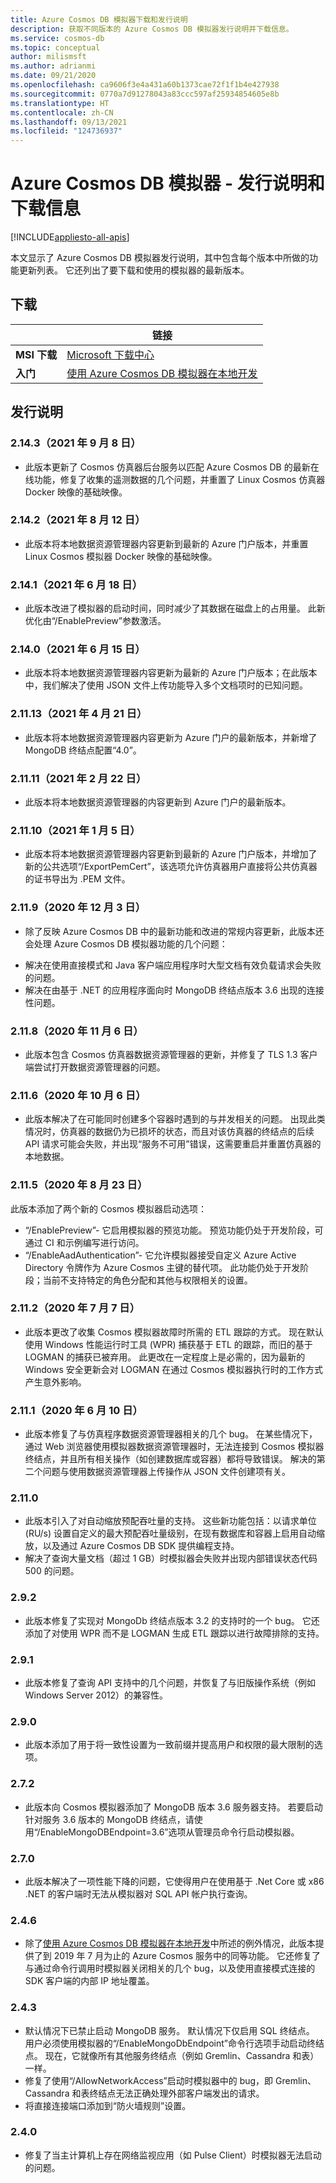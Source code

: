```yaml
---
title: Azure Cosmos DB 模拟器下载和发行说明
description: 获取不同版本的 Azure Cosmos DB 模拟器发行说明并下载信息。
ms.service: cosmos-db
ms.topic: conceptual
author: milismsft
ms.author: adrianmi
ms.date: 09/21/2020
ms.openlocfilehash: ca9606f3e4a431a60b1373cae72f1f1b4e427938
ms.sourcegitcommit: 0770a7d91278043a83ccc597af25934854605e8b
ms.translationtype: HT
ms.contentlocale: zh-CN
ms.lasthandoff: 09/13/2021
ms.locfileid: "124736937"
---
```

# <a name="azure-cosmos-db-emulator---release-notes-and-download-information"></a>Azure Cosmos DB 模拟器 - 发行说明和下载信息
[!INCLUDE[appliesto-all-apis](includes/appliesto-all-apis.md)]

本文显示了 Azure Cosmos DB 模拟器发行说明，其中包含每个版本中所做的功能更新列表。 它还列出了要下载和使用的模拟器的最新版本。

## <a name="download"></a>下载

| | 链接 |
|---------|---------|
|**MSI 下载**|[Microsoft 下载中心](https://aka.ms/cosmosdb-emulator)|
|**入门**|[使用 Azure Cosmos DB 模拟器在本地开发](local-emulator.md)|

## <a name="release-notes"></a>发行说明

### <a name="2143-8-september-2021"></a>2.14.3（2021 年 9 月 8 日）

 - 此版本更新了 Cosmos 仿真器后台服务以匹配 Azure Cosmos DB 的最新在线功能，修复了收集的遥测数据的几个问题，并重置了 Linux Cosmos 仿真器 Docker 映像的基础映像。

### <a name="2142-12-august-2021"></a>2.14.2（2021 年 8 月 12 日）

 - 此版本将本地数据资源管理器内容更新到最新的 Azure 门户版本，并重置 Linux Cosmos 模拟器 Docker 映像的基础映像。

### <a name="2141-18-june-2021"></a>2.14.1（2021 年 6 月 18 日）

 - 此版本改进了模拟器的启动时间，同时减少了其数据在磁盘上的占用量。 此新优化由“/EnablePreview”参数激活。

### <a name="2140-15-june-2021"></a>2.14.0（2021 年 6 月 15 日）

 - 此版本将本地数据资源管理器内容更新为最新的 Azure 门户版本；在此版本中，我们解决了使用 JSON 文件上传功能导入多个文档项时的已知问题。

### <a name="21113-21-april-2021"></a>2.11.13（2021 年 4 月 21 日）

 - 此版本将本地数据资源管理器内容更新为 Azure 门户的最新版本，并新增了 MongoDB 终结点配置“4.0”。

### <a name="21111-22-february-2021"></a>2.11.11（2021 年 2 月 22 日）

 - 此版本将本地数据资源管理器的内容更新到 Azure 门户的最新版本。


### <a name="21110-5-january-2021"></a>2.11.10（2021 年 1 月 5 日）

 - 此版本将本地数据资源管理器内容更新到最新的 Azure 门户版本，并增加了新的公共选项“/ExportPemCert”，该选项允许仿真器用户直接将公共仿真器的证书导出为 .PEM 文件。

### <a name="2119-3-december-2020"></a>2.11.9（2020 年 12 月 3 日）

 - 除了反映 Azure Cosmos DB 中的最新功能和改进的常规内容更新，此版本还会处理 Azure Cosmos DB 模拟器功能的几个问题：
 * 解决在使用直接模式和 Java 客户端应用程序时大型文档有效负载请求会失败的问题。
 * 解决在由基于 .NET 的应用程序面向时 MongoDB 终结点版本 3.6 出现的连接性问题。

### <a name="2118-6-november-2020"></a>2.11.8（2020 年 11 月 6 日）

 - 此版本包含 Cosmos 仿真器数据资源管理器的更新，并修复了 TLS 1.3 客户端尝试打开数据资源管理器的问题。

### <a name="2116-6-october-2020"></a>2.11.6（2020 年 10 月 6 日）

 - 此版本解决了在可能同时创建多个容器时遇到的与并发相关的问题。 出现此类情况时，仿真器的数据仍为已损坏的状态，而且对该仿真器的终结点的后续 API 请求可能会失败，并出现“服务不可用”错误，这需要重启并重置仿真器的本地数据。

### <a name="2115-23-august-2020"></a>2.11.5（2020 年 8 月 23 日）

此版本添加了两个新的 Cosmos 模拟器启动选项： 

* “/EnablePreview”- 它启用模拟器的预览功能。 预览功能仍处于开发阶段，可通过 CI 和示例编写进行访问。
* “/EnableAadAuthentication”- 它允许模拟器接受自定义 Azure Active Directory 令牌作为 Azure Cosmos 主键的替代项。 此功能仍处于开发阶段；当前不支持特定的角色分配和其他与权限相关的设置。

### <a name="2112-07-july-2020"></a>2.11.2（2020 年 7 月 7 日）

- 此版本更改了收集 Cosmos 模拟器故障时所需的 ETL 跟踪的方式。 现在默认使用 Windows 性能运行时工具 (WPR) 捕获基于 ETL 的跟踪，而旧的基于 LOGMAN 的捕获已被弃用。 此更改在一定程度上是必需的，因为最新的 Windows 安全更新会对 LOGMAN 在通过 Cosmos 模拟器执行时的工作方式产生意外影响。

### <a name="2111-10-june-2020"></a>2.11.1（2020 年 6 月 10 日）

- 此版本修复了与仿真程序数据资源管理器相关的几个 bug。 在某些情况下，通过 Web 浏览器使用模拟器数据资源管理器时，无法连接到 Cosmos 模拟器终结点，并且所有相关操作（如创建数据库或容器）都将导致错误。 解决的第二个问题与使用数据资源管理器上传操作从 JSON 文件创建项有关。

### <a name="2110"></a>2.11.0

- 此版本引入了对自动缩放预配吞吐量的支持。 这些新功能包括：以请求单位 (RU/s) 设置自定义的最大预配吞吐量级别，在现有数据库和容器上启用自动缩放，以及通过 Azure Cosmos DB SDK 提供编程支持。
- 解决了查询大量文档（超过 1 GB）时模拟器会失败并出现内部错误状态代码 500 的问题。

### <a name="292"></a>2.9.2

- 此版本修复了实现对 MongoDb 终结点版本 3.2 的支持时的一个 bug。 它还添加了对使用 WPR 而不是 LOGMAN 生成 ETL 跟踪以进行故障排除的支持。

### <a name="291"></a>2.9.1

- 此版本修复了查询 API 支持中的几个问题，并恢复了与旧版操作系统（例如 Windows Server 2012）的兼容性。

### <a name="290"></a>2.9.0

- 此版本添加了用于将一致性设置为一致前缀并提高用户和权限的最大限制的选项。

### <a name="272"></a>2.7.2

- 此版本向 Cosmos 模拟器添加了 MongoDB 版本 3.6 服务器支持。 若要启动针对服务 3.6 版本的 MongoDB 终结点，请使用“/EnableMongoDBEndpoint=3.6”选项从管理员命令行启动模拟器。

### <a name="270"></a>2.7.0

- 此版本解决了一项性能下降的问题，它使得用户在使用基于 .Net Core 或 x86 .NET 的客户端时无法从模拟器对 SQL API 帐户执行查询。

### <a name="246"></a>2.4.6

- 除了[使用 Azure Cosmos DB 模拟器在本地开发](local-emulator.md)中所述的例外情况，此版本提供了到 2019 年 7 月为止的 Azure Cosmos 服务中的同等功能。 它还修复了与通过命令行调用时模拟器关闭相关的几个 bug，以及使用直接模式连接的 SDK 客户端的内部 IP 地址覆盖。

### <a name="243"></a>2.4.3

- 默认情况下已禁止启动 MongoDB 服务。 默认情况下仅启用 SQL 终结点。 用户必须使用模拟器的“/EnableMongoDbEndpoint”命令行选项手动启动终结点。 现在，它就像所有其他服务终结点（例如 Gremlin、Cassandra 和表）一样。
- 修复了使用“/AllowNetworkAccess”启动时模拟器中的 bug，即 Gremlin、Cassandra 和表终结点无法正确处理外部客户端发出的请求。
- 将直接连接端口添加到“防火墙规则”设置。

### <a name="240"></a>2.4.0

- 修复了当主计算机上存在网络监视应用（如 Pulse Client）时模拟器无法启动的问题。
